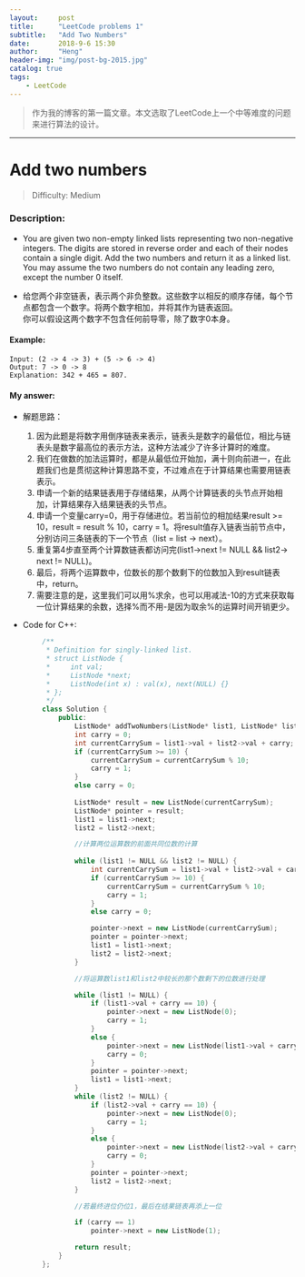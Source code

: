 ```yaml
---
layout:     post
title:      "LeetCode problems 1"
subtitle:   "Add Two Numbers"
date:       2018-9-6 15:30
author:     "Heng"
header-img: "img/post-bg-2015.jpg"
catalog: true
tags:
    - LeetCode
---
```


>作为我的博客的第一篇文章。本文选取了LeetCode上一个中等难度的问题来进行算法的设计。

---

#  Add two numbers 
>Difficulty: Medium

### Description: 

-   You are given two non-empty linked lists representing two non-negative integers. The digits are stored in reverse order and each of their nodes contain a single digit. Add the two numbers and return it as a linked list.
<br>You may assume the two numbers do not contain any leading zero, except the number 0 itself.

    
- 给您两个非空链表，表示两个非负整数。这些数字以相反的顺序存储，每个节点都包含一个数字。将两个数字相加，并将其作为链表返回。<br>你可以假设这两个数字不包含任何前导零，除了数字0本身。

#### Example:

    Input: (2 -> 4 -> 3) + (5 -> 6 -> 4)
    Output: 7 -> 0 -> 8
    Explanation: 342 + 465 = 807.

#### My answer:


- 解题思路：

    1. 因为此题是将数字用倒序链表来表示，链表头是数字的最低位，相比与链表头是数字最高位的表示方法，这种方法减少了许多计算时的难度。
    2. 我们在做数的加法运算时，都是从最低位开始加，满十则向前进一，在此题我们也是贯彻这种计算思路不变，不过难点在于计算结果也需要用链表表示。
    3. 申请一个新的结果链表用于存储结果，从两个计算链表的头节点开始相加，计算结果存入结果链表的头节点。
    4. 申请一个变量carry=0，用于存储进位。若当前位的相加结果result >= 10，result = result % 10，carry = 1。将result值存入链表当前节点中，分别访问三条链表的下一个节点（list = list -> next）。
    5. 重复第4步直至两个计算数链表都访问完(list1->next != NULL && list2-> next != NULL)。
    6. 最后，将两个运算数中，位数长的那个数剩下的位数加入到result链表中，return。
    7. 需要注意的是，这里我们可以用%求余，也可以用减法-10的方式来获取每一位计算结果的余数，选择%而不用-是因为取余%的运算时间开销更少。

- Code for C++:
```c++
        /**
         * Definition for singly-linked list.
         * struct ListNode {
         *     int val;
         *     ListNode *next;
         *     ListNode(int x) : val(x), next(NULL) {}
         * };
         */
        class Solution {
            public:
                ListNode* addTwoNumbers(ListNode* list1, ListNode* list2) {
                int carry = 0;
                int currentCarrySum = list1->val + list2->val + carry;
                if (currentCarrySum >= 10) {
                    currentCarrySum = currentCarrySum % 10;
                    carry = 1;
                }
                else carry = 0;
                
                ListNode* result = new ListNode(currentCarrySum);
                ListNode* pointer = result;
                list1 = list1->next;
                list2 = list2->next;

                //计算两位运算数的前面共同位数的计算
                
                while (list1 != NULL && list2 != NULL) {
                    int currentCarrySum = list1->val + list2->val + carry;
                    if (currentCarrySum >= 10) {
                        currentCarrySum = currentCarrySum % 10;
                        carry = 1;
                    }
                    else carry = 0;

                    pointer->next = new ListNode(currentCarrySum);
                    pointer = pointer->next;
                    list1 = list1->next;
                    list2 = list2->next;
                }

                //将运算数list1和list2中较长的那个数剩下的位数进行处理

                while (list1 != NULL) {
                    if (list1->val + carry == 10) {
                        pointer->next = new ListNode(0);
                        carry = 1;
                    }
                    else {
                        pointer->next = new ListNode(list1->val + carry);
                        carry = 0;
                    }
                    pointer = pointer->next;
                    list1 = list1->next;
                }
                while (list2 != NULL) {
                    if (list2->val + carry == 10) {
                        pointer->next = new ListNode(0);
                        carry = 1;
                    }
                    else {
                        pointer->next = new ListNode(list2->val + carry);
                        carry = 0;
                    }
                    pointer = pointer->next;
                    list2 = list2->next;
                }

                //若最终进位仍位1，最后在结果链表再添上一位

                if (carry == 1) 
                    pointer->next = new ListNode(1);

                return result;
            }
        };
```

